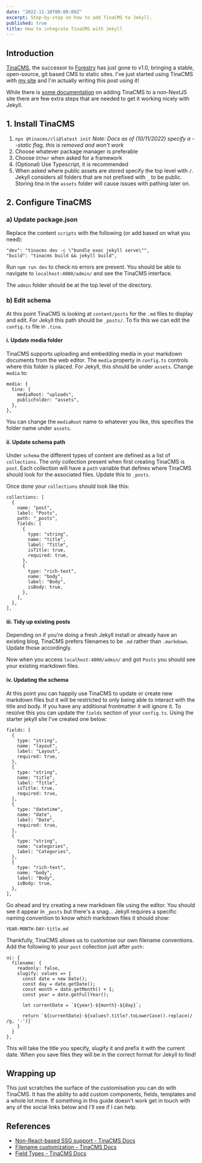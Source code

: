 ```yaml
---
date: "2022-11-10T00:00:00Z"
excerpt: Step-by-step on how to add TinaCMS to Jekyll.
published: true
title: How to integrate TinaCMS with Jekyll
---
```


## Introduction

[TinaCMS](https://tina.io ""), the successor to [Forestry](forestry.io "") has just gone to v1.0, bringing a stable, open-source, git based CMS to static sites. I've just started using TinaCMS with [my site](https://huwfulcher.com "") and I'm actually writing this post using it!

While there is [some documentation](https://tina.io/guides/tinacms/non-react-based-ssg/guide/ "") on adding TinaCMS to a non-NextJS site there are few extra steps that are needed to get it working nicely with Jekyll.

## 1. Install TinaCMS

1. `npx @tinacms/cli@latest init` *Note: Docs as of (10/11/2022) specify a --static flag, this is removed and won't work*
2. Choose whatever package manager is preferable
3. Choose `Other` when asked for a framework
4. (Optional) Use Typescript, it is recommended
5. When asked where public assets are stored specify the top level with `/`. Jekyll considers all folders that are not prefixed with `_` to be public. Storing tina in the `assets` folder will cause issues with pathing later on.

## 2. Configure TinaCMS

### a) Update package.json

Replace the content `scripts` with the following (or add based on what you need):

```
"dev": "tinacms dev -c \"bundle exec jekyll serve\"",
"build": "tinacms build && jekyll build",
```

Run `npm run dev` to check no errors are present. You should be able to navigate to `localhost:4000/admin/` and see the TinaCMS interface.

The `admin` folder should be at the top level of the directory.

### b) Edit schema

At this point TinaCMS is looking at `content/posts` for the `.md` files to display and edit. For Jekyll this path should be `_posts/`. To fix this we can edit the `config.ts` file in `.tina`.

#### i. Update media folder

TinaCMS supports uploading and embedding media in your markdown documents from the web editor. The `media` property in `config.ts` controls where this folder is placed. For Jekyll, this should be under `assets`. Change `media` to:

```
media: {
  tina: {
	mediaRoot: "uploads",
	publicFolder: "assets",
  },
},
```

You can change the `mediaRoot` name to whatever you like, this specifies the folder name under `assets`.

#### ii. Update schema path

Under `schema` the different types of content are defined as a list of `collections`. The only collection present when first creating TinaCMS is `post`. Each collection will have a `path` variable that defines where TinaCMS should look for the associated files. Update this to `_posts`.

Once done your `collections` should look like this:

```
collections: [
  {
    name: "post",
    label: "Posts",
    path: "_posts",
    fields: [
	  {
	    type: "string",
	    name: "title",
	    label: "Title",
	    isTitle: true,
	    required: true,
	  },
	  {
	    type: "rich-text",
	    name: "body",
	    label: "Body",
	    isBody: true,
	  },
    ],
  },
],
```

#### iii. Tidy up existing posts

Depending on if you're doing a fresh Jekyll install or already have an existing blog, TinaCMS prefers filenames to be `.md` rather than `.markdown`. Update those accordingly.

Now when you access `localhost:4000/admin/` and got `Posts` you should see your existing markdown files.

#### iv. Updating the schema

At this point you can happily use TinaCMS to update or create new markdown files but it will be restricted to only being able to interact with the title and body. If you have any additional frontmatter it will ignore it. To resolve this you can update the `fields` section of your `config.ts`. Using the starter jekyll site I've created one below:

```
fields: [
  {
    type: "string",
    name: "layout",
    label: "Layout",
    required: true,
  },
  { 
    type: "string",
    name: "title",
    label: "Title",
    isTitle: true,
    required: true,
  },
  { 
    type: "datetime",
    name: "date",
    label: "Date",
    required: true,
  },
  { 
    type: "string",
    name: "categories",
    label: "Categories",
  },
  {
    type: "rich-text",
    name: "body",
    label: "Body",
    isBody: true,
  },
],
```

Go ahead and try creating a new markdown file using the editor. You should see it appear in `_posts` but there's a snag... Jekyll requires a specific naming convention to know which markdown files it should show:

`YEAR-MONTH-DAY-title.md`

Thankfully, TinaCMS allows us to customise our own filename conventions. Add the following to your `post` collection just after `path`:

```
ui: {
  filename: {
    readonly: false,
    slugify: values => {
      const date = new Date();
      const day = date.getDate();
      const month = date.getMonth() + 1;
      const year = date.getFullYear();

      let currentDate = `${year}-${month}-${day}`;

      return `${currentDate}-${values?.title?.toLowerCase().replace(/ /g, '-')}`
    }
  }
},
```

This will take the title you specify, slugify it and prefix it with the current date. When you save files they will be in the correct format for Jekyll to find!

## Wrapping up

This just scratches the surface of the customisation you can do with TinaCMS. It has the ability to add custom components, fields, templates and a whole lot more. If something in this guide doesn't work get in touch with any of the social links below and I'll see if I can help.

## References

* [Non-React-based SSG support - TinaCMS Docs](https://tina.io/guides/tinacms/non-react-based-ssg/guide)
* [Filename customization - TinaCMS Docs](https://tina.io/docs/extending-tina/filename-customization)
* [Field Types - TinaCMS Docs](https://tina.io/docs/reference/types)

